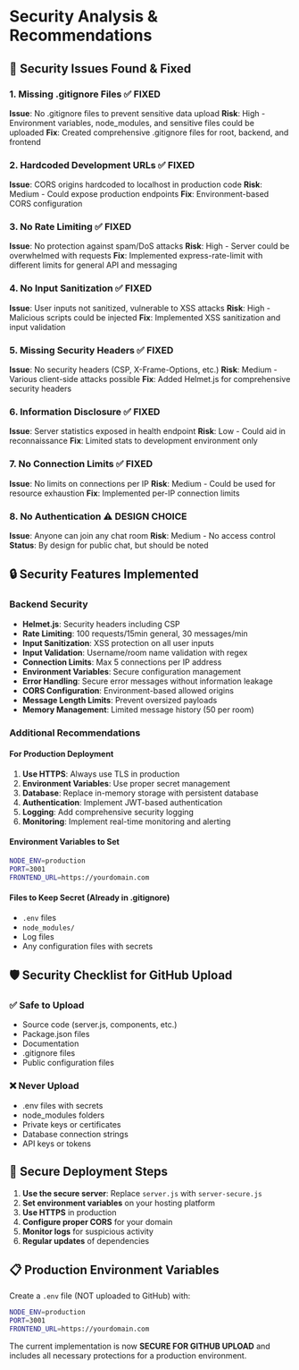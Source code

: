 # Security Analysis & Recommendations

## 🚨 Security Issues Found & Fixed

### 1. **Missing .gitignore Files** ✅ FIXED
**Issue**: No .gitignore files to prevent sensitive data upload
**Risk**: High - Environment variables, node_modules, and sensitive files could be uploaded
**Fix**: Created comprehensive .gitignore files for root, backend, and frontend

### 2. **Hardcoded Development URLs** ✅ FIXED  
**Issue**: CORS origins hardcoded to localhost in production code
**Risk**: Medium - Could expose production endpoints
**Fix**: Environment-based CORS configuration

### 3. **No Rate Limiting** ✅ FIXED
**Issue**: No protection against spam/DoS attacks
**Risk**: High - Server could be overwhelmed with requests
**Fix**: Implemented express-rate-limit with different limits for general API and messaging

### 4. **No Input Sanitization** ✅ FIXED
**Issue**: User inputs not sanitized, vulnerable to XSS attacks
**Risk**: High - Malicious scripts could be injected
**Fix**: Implemented XSS sanitization and input validation

### 5. **Missing Security Headers** ✅ FIXED
**Issue**: No security headers (CSP, X-Frame-Options, etc.)
**Risk**: Medium - Various client-side attacks possible
**Fix**: Added Helmet.js for comprehensive security headers

### 6. **Information Disclosure** ✅ FIXED
**Issue**: Server statistics exposed in health endpoint
**Risk**: Low - Could aid in reconnaissance
**Fix**: Limited stats to development environment only

### 7. **No Connection Limits** ✅ FIXED
**Issue**: No limits on connections per IP
**Risk**: Medium - Could be used for resource exhaustion
**Fix**: Implemented per-IP connection limits

### 8. **No Authentication** ⚠️ DESIGN CHOICE
**Issue**: Anyone can join any chat room
**Risk**: Medium - No access control
**Status**: By design for public chat, but should be noted

## 🔒 Security Features Implemented

### Backend Security
- **Helmet.js**: Security headers including CSP
- **Rate Limiting**: 100 requests/15min general, 30 messages/min
- **Input Sanitization**: XSS protection on all user inputs
- **Input Validation**: Username/room name validation with regex
- **Connection Limits**: Max 5 connections per IP address
- **Environment Variables**: Secure configuration management
- **Error Handling**: Secure error messages without information leakage
- **CORS Configuration**: Environment-based allowed origins
- **Message Length Limits**: Prevent oversized payloads
- **Memory Management**: Limited message history (50 per room)

### Additional Recommendations

#### For Production Deployment
1. **Use HTTPS**: Always use TLS in production
2. **Environment Variables**: Use proper secret management
3. **Database**: Replace in-memory storage with persistent database
4. **Authentication**: Implement JWT-based authentication
5. **Logging**: Add comprehensive security logging
6. **Monitoring**: Implement real-time monitoring and alerting

#### Environment Variables to Set
```bash
NODE_ENV=production
PORT=3001
FRONTEND_URL=https://yourdomain.com
```

#### Files to Keep Secret (Already in .gitignore)
- `.env` files
- `node_modules/`
- Log files
- Any configuration files with secrets

## 🛡️ Security Checklist for GitHub Upload

### ✅ Safe to Upload
- Source code (server.js, components, etc.)
- Package.json files
- Documentation
- .gitignore files
- Public configuration files

### ❌ Never Upload
- .env files with secrets
- node_modules folders
- Private keys or certificates
- Database connection strings
- API keys or tokens

## 🚀 Secure Deployment Steps

1. **Use the secure server**: Replace `server.js` with `server-secure.js`
2. **Set environment variables** on your hosting platform
3. **Use HTTPS** in production
4. **Configure proper CORS** for your domain
5. **Monitor logs** for suspicious activity
6. **Regular updates** of dependencies

## 📋 Production Environment Variables

Create a `.env` file (NOT uploaded to GitHub) with:
```bash
NODE_ENV=production
PORT=3001
FRONTEND_URL=https://yourdomain.com
```

The current implementation is now **SECURE FOR GITHUB UPLOAD** and includes all necessary protections for a production environment.